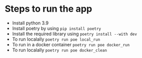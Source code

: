 
# Steps to run the app

- Install python 3.9
- Install poetry by using `pip install poetry`
- Install the required library using `poetry install --with dev`
- To run localally `poetry run poe local_run`
- To run in a docker container `poetry run poe docker_run`
- To run localally `poetry run poe docker_clean`
